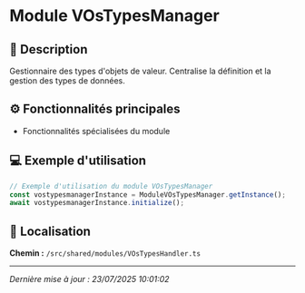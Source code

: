 # Module VOsTypesManager

## 📖 Description

Gestionnaire des types d'objets de valeur. Centralise la définition et la gestion des types de données.

## ⚙️ Fonctionnalités principales

- Fonctionnalités spécialisées du module





## 💻 Exemple d'utilisation

```typescript
// Exemple d'utilisation du module VOsTypesManager
const vostypesmanagerInstance = ModuleVOsTypesManager.getInstance();
await vostypesmanagerInstance.initialize();
```

## 📍 Localisation

**Chemin :** `/src/shared/modules/VOsTypesHandler.ts`

---

*Dernière mise à jour : 23/07/2025 10:01:02*
